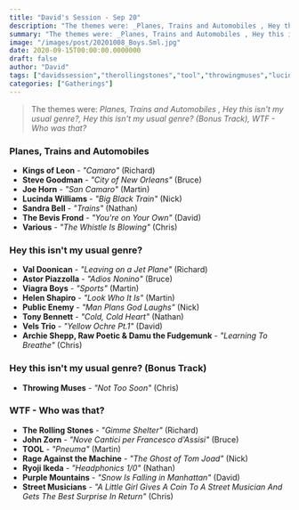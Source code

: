 ```yaml
---
title: "David's Session - Sep 20"
description: "The themes were: _Planes, Trains and Automobiles , Hey this isn't my usual genre?, Hey this isn't my usual genre? (Bonus Track), WTF - Who was that?_"
summary: "The themes were: _Planes, Trains and Automobiles , Hey this isn't my usual genre?, Hey this isn't my usual genre? (Bonus Track), WTF - Who was that?_"
image: "/images/post/20201008_Boys.Sml.jpg"
date: 2020-09-15T00:00:00.0000000
draft: false
author: "David"
tags: ["davidssession","therollingstones","tool","throwingmuses","lucindawilliams","tonybennett","various","kingsofleon","thebevisfrond","purplemountains","rageagainstthemachine","joehorn","velstrio","johnzorn","sandrabell","viagraboys","ryojiikeda","valdoonican","publicenemy","archieshepp","stevegoodman","helenshapiro","astorpiazzolla","streetmusicians","rawpoeticanddamuthefudgemunk"]
categories: ["Gatherings"]
---
```

> The themes were: _Planes, Trains and Automobiles , Hey this isn't my usual genre?, Hey this isn't my usual genre? (Bonus Track), WTF - Who was that?_
### Planes, Trains and Automobiles 
- **Kings of Leon** - _"Camaro"_ (Richard)
- **Steve Goodman** - _"City of New Orleans"_ (Bruce)
- **Joe Horn** - _"San Camaro"_ (Martin)
- **Lucinda Williams** - _"Big Black Train"_ (Nick)
- **Sandra Bell** - _"Trains"_ (Nathan)
- **The Bevis Frond** - _"You're on Your Own"_ (David)
- **Various** - _"The Whistle Is Blowing"_ (Chris)
### Hey this isn't my usual genre?
- **Val Doonican** - _"Leaving on a Jet Plane"_ (Richard)
- **Astor Piazzolla** - _"Adios Nonino"_ (Bruce)
- **Viagra Boys** - _"Sports"_ (Martin)
- **Helen Shapiro** - _"Look Who It Is"_ (Martin)
- **Public Enemy** - _"Man Plans God Laughs"_ (Nick)
- **Tony Bennett** - _"Cold, Cold Heart"_ (Nathan)
- **Vels Trio** - _"Yellow Ochre Pt.1"_ (David)
- **Archie Shepp, Raw Poetic & Damu the Fudgemunk** - _"Learning To Breathe"_ (Chris)
### Hey this isn't my usual genre? (Bonus Track)
- **Throwing Muses** - _"Not Too Soon"_ (Chris)
### WTF - Who was that?
- **The Rolling Stones** - _"Gimme Shelter"_ (Richard)
- **John Zorn** - _"Nove Cantici per Francesco d'Assisi"_ (Bruce)
- **TOOL** - _"Pneuma"_ (Martin)
- **Rage Against the Machine** - _"The Ghost of Tom Joad"_ (Nick)
- **Ryoji Ikeda** - _"Headphonics 1/0"_ (Nathan)
- **Purple Mountains** - _"Snow Is Falling in Manhattan"_ (David)
- **Street Musicians** - _"A Little Girl Gives A Coin To A Street Musician And Gets The Best Surprise In Return"_ (Chris)
